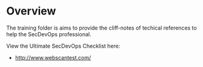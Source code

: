 # Overview
The training folder is aims to provide the cliff-notes of techical 
references to help the SecDevOps professional.

View the Ultimate SecDevOps Checklist here:


 - http://www.webscantest.com/